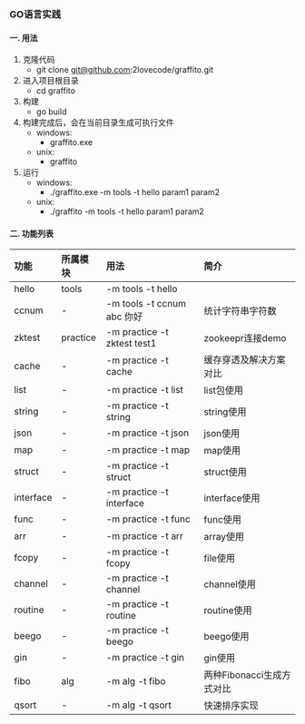 ### GO语言实践

#### 一. 用法
  1. 克隆代码
        - git clone git@github.com:2lovecode/graffito.git
  2. 进入项目根目录
        - cd graffito
  3. 构建
        - go build
  4. 构建完成后，会在当前目录生成可执行文件
        - windows: 
            - graffito.exe
        - unix:
            - graffito
  5. 运行
        - windows: 
            - ./graffito.exe -m tools -t hello param1 param2
        - unix: 
            - ./graffito -m tools -t hello param1 param2
    
#### 二. 功能列表
| 功能  | 所属模块  | 用法                       |简介       |
| :---  | :------  | :------------------------  | :-------------- |
| hello |  tools   | -m tools -t hello          |                  |
| ccnum |    -     | -m tools -t ccnum abc 你好 | 统计字符串字符数 |
| zktest | practice | -m practice -t zktest test1 | zookeepr连接demo |
| cache | - | -m practice -t cache | 缓存穿透及解决方案对比 |
| list | - | -m practice -t list | list包使用 |
| string | - | -m practice -t string | string使用 |
| json | - | -m practice -t json | json使用 |
| map | - | -m practice -t map | map使用 |
| struct | - | -m practice -t struct | struct使用 |
| interface | - | -m practice -t interface | interface使用 |
| func | - | -m practice -t func | func使用 |
| arr | - | -m practice -t arr | array使用 |
| fcopy | - | -m practice -t fcopy | file使用 |
| channel | - | -m practice -t channel | channel使用 |
| routine | - | -m practice -t routine | routine使用 |
| beego | - | -m practice -t beego | beego使用 |
| gin | - | -m practice -t gin | gin使用 |
| fibo | alg | -m alg -t fibo  | 两种Fibonacci生成方式对比 |
| qsort | - | -m alg -t qsort  | 快速排序实现 |